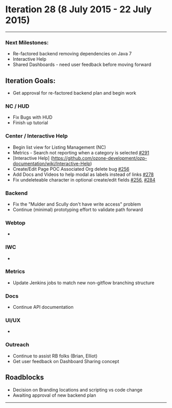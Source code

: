 # Iteration 28 (8 July 2015 - 22 July 2015)

*** 
### Next Milestones:
* Re-factored backend removing dependencies on Java 7
* Interactive Help
* Shared Dashboards - need user feedback before moving forward


## Iteration Goals:
* Get approval for re-factored backend plan and begin work

### NC / HUD
* Fix Bugs with HUD
* Finish up tutorial

### Center / Interactive Help
* Begin list view for Listing Management (NC)
* Metrics - Search not reporting when a category is selected [#291](https://github.com/ozone-development/ozp-center/issues/291)
* [Interactive Help] (https://github.com/ozone-development/ozp-documentation/wiki/Interactive-Help)
* Create/Edit Page POC Associated Org delete bug [#256](https://github.com/ozone-development/ozp-center/issues/256)
* Add Docs and Videos to help modal as labels instead of links [#278](https://huboard.com/ozone-development/ozp-center#/issues/86301820)
* Fix undeleteable character in optional create/edit fields [#256](https://huboard.com/ozone-development/ozp-center#/issues/76741683), [#284](https://huboard.com/ozone-development/ozp-center#/issues/87378267)

### Backend
* Fix the "Mulder and Scully don't have write access" problem
* Continue (minimal) prototyping effort to validate path forward

### Webtop
* 
 
### IWC
*

### Metrics
* Update Jenkins jobs to match new non-gitflow branching structure

### Docs
* Continue API documentation

### UI/UX
* 

### Outreach
* Continue to assist RB folks (Brian, Elliot)
* Get user feedback on Dashboard Sharing concept

## Roadblocks
* Decision on Branding locations and scripting vs code change
* Awaiting approval of new backend plan

***